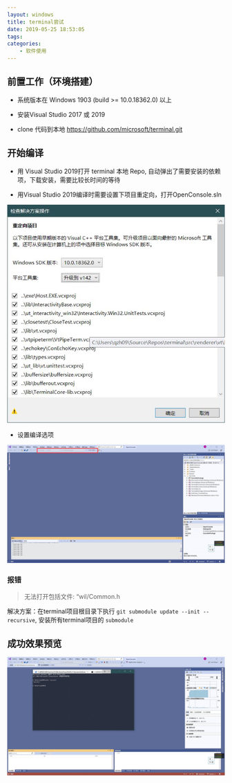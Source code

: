 ```yaml
---
layout: windows
title: terminal尝试
date: 2019-05-25 18:53:05
tags:
categories:
    - 软件使用
---
```


## 前置工作（环境搭建）

- 系统版本在 Windows 1903 (build >= 10.0.18362.0) 以上

- 安装Visual Studio 2017 或 2019

- clone 代码到本地 https://github.com/microsoft/terminal.git

<!-- more -->

## 开始编译

- 用 Visual Studio 2019打开 terminal 本地 Repo, 自动弹出了需要安装的依赖项，下载安装，需要比较长时间的等待

- 用Visual Studio 2019编译时需要设置下项目重定向，打开OpenConsole.sln

![设置项目重定向](https://github.com/Qinzhehan52/blog-backup/blob/master/source/images/QQ20190525230101.jpg?raw=true)

- 设置编译选项

![设置编译选项](https://github.com/Qinzhehan52/blog-backup/blob/master/source//images/QQ20190525230409.jpg?raw=true)

### 报错

>无法打开包括文件: “wil/Common.h

解决方案：在terminal项目根目录下执行  `git submodule update --init --recursive`, 安装所有terminal项目的 `submodule`

## 成功效果预览

![成功效果预览](https://github.com/Qinzhehan52/blog-backup/blob/master/source/images/QQ20190525231337.jpg?raw=true)

